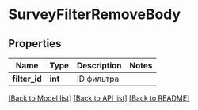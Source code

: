 # SurveyFilterRemoveBody

## Properties
Name | Type | Description | Notes
------------ | ------------- | ------------- | -------------
**filter_id** | **int** | ID фильтра | 

[[Back to Model list]](../README.md#documentation-for-models) [[Back to API list]](../README.md#documentation-for-api-endpoints) [[Back to README]](../README.md)


